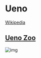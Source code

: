 # Ueno
[Wikipedia](https://en.wikipedia.org/wiki/Ueno)  

## [Ueno Zoo](https://en.wikipedia.org/wiki/Ueno_Zoo)
![img](https://lh3.googleusercontent.com/d/1LEol7iYCMLXaj2tfoDpZeD4AWF7Ekl0k)

